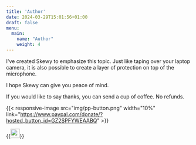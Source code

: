 ```yaml
---
title: 'Author'
date: 2024-03-29T15:01:56+01:00
draft: false
menu:
  main:
    name: "Author"
    weight: 4
---
```


I've created Skewy to emphasize this topic. Just like taping over your laptop camera, it is also possible to create a layer of protection on top of the microphone.

I hope Skewy can give you peace of mind.

If you would like to say thanks, you can send a cup of coffee. No refunds.

{{< responsive-image src="img/pp-button.png" width="10%" link="https://www.paypal.com/donate/?hosted_button_id=GZ2SPFYWEAABQ" >}}


{{<image float="center" width="25em" frame="false" caption="" src="img/skewy_gladiators.png" >}} 
